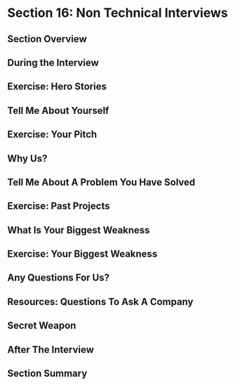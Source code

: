 # Section 16: Non Technical Interviews  

## Section Overview 

## During the Interview 

## Exercise: Hero Stories 

## Tell Me About Yourself 

## Exercise: Your Pitch 

## Why Us? 

## Tell Me About A Problem You Have Solved 

## Exercise: Past Projects 

## What Is Your Biggest Weakness

## Exercise: Your Biggest Weakness 

## Any Questions For Us? 

## Resources: Questions To Ask A Company 

## Secret Weapon 

## After The Interview 

## Section Summary 